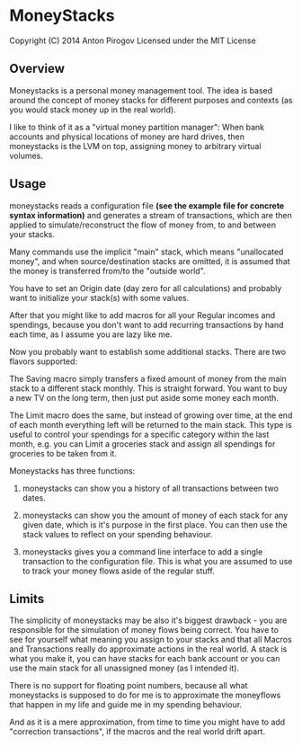 MoneyStacks
===========
Copyright (C) 2014 Anton Pirogov
Licensed under the MIT License

Overview
--------

Moneystacks is a personal money management tool.
The idea is based around the concept of money stacks for different
purposes and contexts (as you would stack money up in the real world).

I like to think of it as a "virtual money partition manager":
When bank accounts and physical locations of money are hard drives, then
moneystacks is the LVM on top, assigning money to arbitrary virtual volumes.

Usage
-----
moneystacks reads a configuration file <b>(see the example file for
concrete syntax information)</b> and generates a stream of transactions,
which are then applied to simulate/reconstruct the flow of money from,
to and between your stacks.

Many commands use the implicit "main" stack,
which means "unallocated money", and when source/destination stacks
are omitted, it is assumed that the money is transferred from/to the
"outside world".

You have to set an Origin date (day zero for all calculations) and
probably want to initialize your stack(s) with some values.

After that you might like to add macros for all your Regular incomes
and spendings, because you don't want to add recurring transactions
by hand each time, as I assume you are lazy like me.

Now you probably want to establish some additional stacks. There are
two flavors supported:

The Saving macro simply transfers a fixed amount of money from the main
stack to a different stack monthly. This is straight forward. You want
to buy a new TV on the long term, then just put aside some money each month.

The Limit macro does the same, but instead of growing over time, at the
end of each month everything left will be returned to the main stack.
This type is useful to control your spendings for a specific category
within the last month, e.g. you can Limit a groceries stack and assign
all spendings for groceries to be taken from it.

Moneystacks has three functions:

1. moneystacks can show you a history of all transactions between two dates.

2. moneystacks can show you the amount of money of each stack for any given
date, which is it's purpose in the first place. You can then use the stack
values to reflect on your spending behaviour.

3. moneystacks gives you a command line interface to add a single
transaction to the configuration file. This is what you are assumed to use
to track your money flows aside of the regular stuff.

Limits
------
The simplicity of moneystacks may be also it's biggest drawback -
you are responsible for the simulation of money flows being correct.
You have to see for yourself what meaning you assign to your stacks and that
all Macros and Transactions really do approximate actions in the real world.
A stack is what you make it, you can have stacks for each bank account or
you can use the main stack for all unassigned money (as I intended it).

There is no support for floating point numbers, because all what moneystacks
is supposed to do for me is to approximate the moneyflows that happen in my
life and guide me in my spending behaviour.

And as it is a mere approximation, from time to time you might have to
add "correction transactions", if the macros and the real world drift apart.
